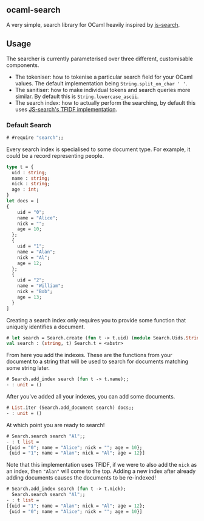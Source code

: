 ocaml-search
------------

A very simple, search library for OCaml heavily inspired by [js-search](https://github.com/bvaughn/js-search).

## Usage

The searcher is currently parameterised over three different, customisable components.

 - The tokeniser: how to tokenise a particular search field for your OCaml values. The default implementation being `String.split_on_char ' '`.
 - The sanitiser: how to make individual tokens and search queries more similar. By default this is `String.lowercase_ascii`.
 - The search index: how to actually perform the searching, by default this uses [JS-search's TFIDF implementation]().

### Default Search

```ocaml
# #require "search";;
```

Every search index is specialised to some document type. For example, it could be a record representing people.

```ocaml
type t = {
  uid : string;
  name : string;
  nick : string;
  age : int;
}
let docs = [
{
    uid = "0";
    name = "Alice";
    nick = "";
    age = 10;
  };
  {
    uid = "1";
    name = "Alan";
    nick = "Al";
    age = 12;
  };
  {
    uid = "2";
    name = "William";
    nick = "Bob";
    age = 13;
  }
]
```

Creating a search index only requires you to provide some function that uniquely identifies a document.

```ocaml
# let search = Search.create (fun t -> t.uid) (module Search.Uids.String);;
val search : (string, t) Search.t = <abstr>
```

From here you add the indexes. These are the functions from your document to a string that will be used to search for documents matching some string later.

```ocaml
# Search.add_index search (fun t -> t.name);;
- : unit = ()
```

After you've added all your indexes, you can add some documents.

```ocaml
# List.iter (Search.add_document search) docs;;
- : unit = ()
```

At which point you are ready to search!

```ocaml
# Search.search search "Al";;
- : t list =
[{uid = "0"; name = "Alice"; nick = ""; age = 10};
 {uid = "1"; name = "Alan"; nick = "Al"; age = 12}]
```

Note that this implementation uses TFIDF, if we were to also add the `nick` as an index, then `"Alan"` will come to the top. Adding a new index after already adding documents causes the documents to be re-indexed!

```ocaml
# Search.add_index search (fun t -> t.nick);
  Search.search search "Al";;
- : t list =
[{uid = "1"; name = "Alan"; nick = "Al"; age = 12};
 {uid = "0"; name = "Alice"; nick = ""; age = 10}]
```
